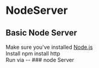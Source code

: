 # NodeServer
## Basic Node Server 

Make sure you've installed [Node.js](https://nodejs.org/en/download/)
<br />
Install npm install http
<br />
Run via -- ### node Server
<br />
